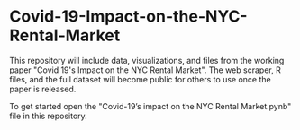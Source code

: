 # Covid-19-Impact-on-the-NYC-Rental-Market
This repository will include data, visualizations, and files from the working paper "Covid 19's Impact on the NYC Rental Market".
The web scraper, R files, and the full dataset will become public for others to use once the paper is released.

To get started open the "Covid-19’s impact on the NYC Rental Market.pynb" file in this repository.
